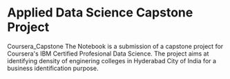 # Applied Data Science Capstone Project
Coursera_Capstone
The Notebook is a submission of a capstone project for Coursera's IBM Certified Profesional Data Science. The project aims at identifying density of enginering colleges in Hyderabad City of India for a business identification purpose. 
